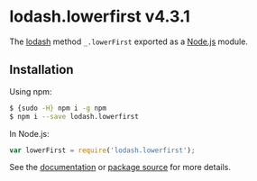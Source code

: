 # lodash.lowerfirst v4.3.1

The [lodash](https://lodash.com/) method `_.lowerFirst` exported as a [Node.js](https://nodejs.org/) module.

## Installation

Using npm:
```bash
$ {sudo -H} npm i -g npm
$ npm i --save lodash.lowerfirst
```

In Node.js:
```js
var lowerFirst = require('lodash.lowerfirst');
```

See the [documentation](https://lodash.com/docs#lowerFirst) or [package source](https://github.com/lodash/lodash/blob/4.3.1-npm-packages/lodash.lowerfirst) for more details.

